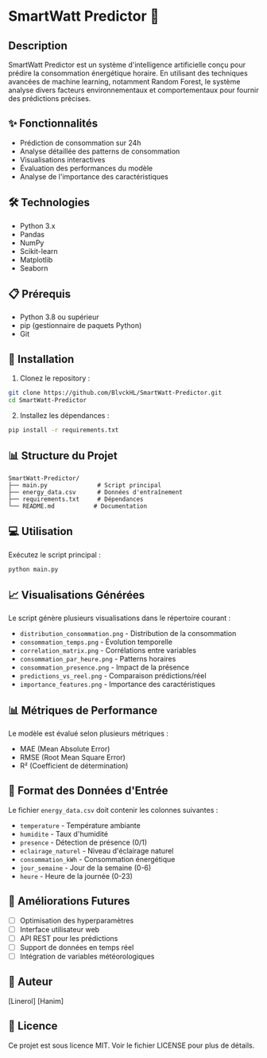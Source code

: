 # SmartWatt Predictor 🔋

## Description
SmartWatt Predictor est un système d'intelligence artificielle conçu pour prédire la consommation énergétique horaire. En utilisant des techniques avancées de machine learning, notamment Random Forest, le système analyse divers facteurs environnementaux et comportementaux pour fournir des prédictions précises.

## ✨ Fonctionnalités
- Prédiction de consommation sur 24h
- Analyse détaillée des patterns de consommation
- Visualisations interactives
- Évaluation des performances du modèle
- Analyse de l'importance des caractéristiques

## 🛠️ Technologies
- Python 3.x
- Pandas
- NumPy
- Scikit-learn
- Matplotlib
- Seaborn

## 📋 Prérequis
- Python 3.8 ou supérieur
- pip (gestionnaire de paquets Python)
- Git

## 🚀 Installation

1. Clonez le repository :
```bash
git clone https://github.com/BlvckHL/SmartWatt-Predictor.git
cd SmartWatt-Predictor
```

2. Installez les dépendances :
```bash
pip install -r requirements.txt
```

## 📊 Structure du Projet
```
SmartWatt-Predictor/
├── main.py              # Script principal
├── energy_data.csv      # Données d'entraînement
├── requirements.txt     # Dépendances
└── README.md           # Documentation
```

## 💻 Utilisation

Exécutez le script principal :
```bash
python main.py
```

## 📈 Visualisations Générées

Le script génère plusieurs visualisations dans le répertoire courant :
- `distribution_consommation.png` - Distribution de la consommation
- `consommation_temps.png` - Évolution temporelle
- `correlation_matrix.png` - Corrélations entre variables
- `consommation_par_heure.png` - Patterns horaires
- `consommation_presence.png` - Impact de la présence
- `predictions_vs_reel.png` - Comparaison prédictions/réel
- `importance_features.png` - Importance des caractéristiques

## 📊 Métriques de Performance

Le modèle est évalué selon plusieurs métriques :
- MAE (Mean Absolute Error)
- RMSE (Root Mean Square Error)
- R² (Coefficient de détermination)

## 🔄 Format des Données d'Entrée

Le fichier `energy_data.csv` doit contenir les colonnes suivantes :
- `temperature` - Température ambiante
- `humidite` - Taux d'humidité
- `presence` - Détection de présence (0/1)
- `eclairage_naturel` - Niveau d'éclairage naturel
- `consommation_kWh` - Consommation énergétique
- `jour_semaine` - Jour de la semaine (0-6)
- `heure` - Heure de la journée (0-23)

## 🚧 Améliorations Futures
- [ ] Optimisation des hyperparamètres
- [ ] Interface utilisateur web
- [ ] API REST pour les prédictions
- [ ] Support de données en temps réel
- [ ] Intégration de variables météorologiques

## 👤 Auteur
[Linerol]
[Hanim]

## 📄 Licence
Ce projet est sous licence MIT. Voir le fichier LICENSE pour plus de détails.
